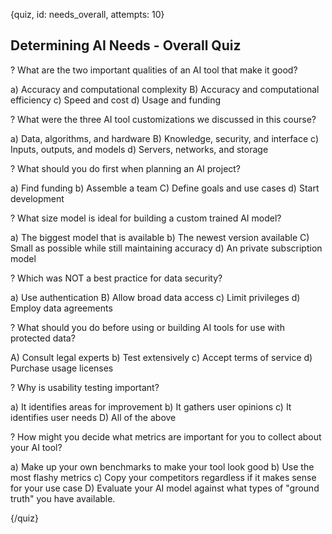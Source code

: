 
{quiz, id: needs_overall, attempts: 10}

## Determining AI Needs - Overall Quiz

? What are the two important qualities of an AI tool that make it good?

a) Accuracy and computational complexity
B) Accuracy and computational efficiency
c) Speed and cost
d) Usage and funding

? What were the three AI tool customizations we discussed in this course?

a) Data, algorithms, and hardware
B) Knowledge, security, and interface
c) Inputs, outputs, and models
d) Servers, networks, and storage

? What should you do first when planning an AI project?

a) Find funding
b) Assemble a team
C) Define goals and use cases
d) Start development

? What size model is ideal for building a custom trained AI model?

a) The biggest model that is available
b) The newest version available
C) Small as possible while still maintaining accuracy
d) An private subscription model

? Which was NOT a best practice for data security?

a) Use authentication
B) Allow broad data access
c) Limit privileges
d) Employ data agreements

? What should you do before using or building AI tools for use with protected data?

A) Consult legal experts
b) Test extensively
c) Accept terms of service
d) Purchase usage licenses

? Why is usability testing important?

a) It identifies areas for improvement
b) It gathers user opinions
c) It identifies user needs
D) All of the above

? How might you decide what metrics are important for you to collect about your AI tool?

a) Make up your own benchmarks to make your tool look good
b) Use the most flashy metrics
c) Copy your competitors regardless if it makes sense for your use case
D) Evaluate your AI model against what types of "ground truth" you have available.

{/quiz}
